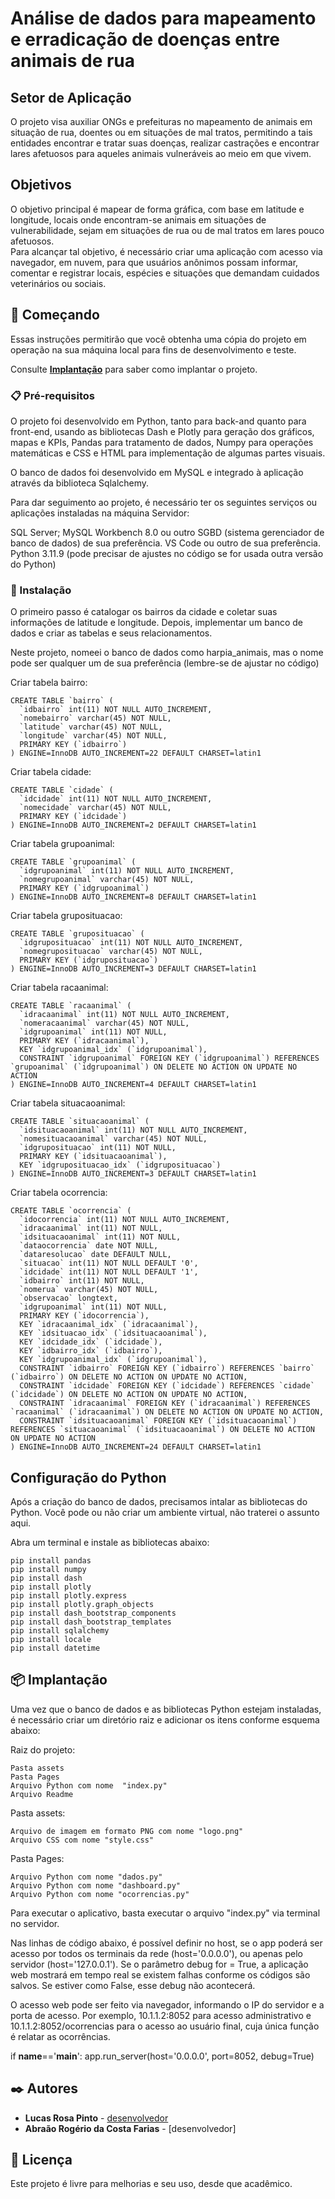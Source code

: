 # Análise de dados para mapeamento e erradicação de doenças entre animais de rua 

## Setor de Aplicação 
O projeto visa auxiliar ONGs e prefeituras no mapeamento de animais em situação de rua, 
doentes ou em situações de mal tratos, permitindo a tais entidades encontrar e tratar suas 
doenças, realizar castrações e encontrar lares afetuosos para aqueles animais vulneráveis 
ao meio em que vivem.  

## Objetivos 
O objetivo principal é mapear de forma gráfica, com base em latitude e longitude, locais 
onde encontram-se animais em situações de vulnerabilidade, sejam em situações de rua 
ou de mal tratos em lares pouco afetuosos.  
Para alcançar tal objetivo, é necessário criar uma aplicação com acesso via navegador, em 
nuvem, para que usuários anônimos possam informar, comentar e registrar locais, espécies 
e situações que demandam cuidados veterinários ou sociais.  




## 🚀 Começando

Essas instruções permitirão que você obtenha uma cópia do projeto em operação na sua máquina local para fins de desenvolvimento e teste.

Consulte **[Implantação](#-implanta%C3%A7%C3%A3o)** para saber como implantar o projeto.

### 📋 Pré-requisitos

O projeto foi desenvolvido em Python, tanto para back-and quanto para front-end, usando as bibliotecas Dash e Plotly para geração dos gráficos, mapas e KPIs, Pandas para tratamento de dados, Numpy para operações matemáticas e CSS e HTML para implementação de algumas partes visuais.

O banco de dados foi desenvolvido em MySQL e integrado à aplicação através da biblioteca Sqlalchemy.

Para dar seguimento ao projeto, é necessário ter os seguintes serviços ou aplicações instaladas na máquina Servidor:

SQL Server;
MySQL Workbench 8.0 ou outro SGBD (sistema gerenciador de banco de dados) de sua preferência. 
VS Code ou outro de sua preferência. 	
Python 3.11.9 (pode precisar de ajustes no código se for usada outra versão do Python)


### 🔧 Instalação

O primeiro passo é catalogar os bairros da cidade e coletar suas informações de latitude e longitude.
Depois, implementar um banco de dados e criar as tabelas e seus relacionamentos.

Neste projeto, nomeei o banco de dados como harpia_animais, mas o nome pode ser qualquer um de sua preferência (lembre-se de ajustar no código)

Criar tabela bairro:
```
CREATE TABLE `bairro` (
  `idbairro` int(11) NOT NULL AUTO_INCREMENT,
  `nomebairro` varchar(45) NOT NULL,
  `latitude` varchar(45) NOT NULL,
  `longitude` varchar(45) NOT NULL,
  PRIMARY KEY (`idbairro`)
) ENGINE=InnoDB AUTO_INCREMENT=22 DEFAULT CHARSET=latin1
```

Criar tabela cidade:
```
CREATE TABLE `cidade` (
  `idcidade` int(11) NOT NULL AUTO_INCREMENT,
  `nomecidade` varchar(45) NOT NULL,
  PRIMARY KEY (`idcidade`)
) ENGINE=InnoDB AUTO_INCREMENT=2 DEFAULT CHARSET=latin1
```

Criar tabela grupoanimal:
```
CREATE TABLE `grupoanimal` (
  `idgrupoanimal` int(11) NOT NULL AUTO_INCREMENT,
  `nomegrupoanimal` varchar(45) NOT NULL,
  PRIMARY KEY (`idgrupoanimal`)
) ENGINE=InnoDB AUTO_INCREMENT=8 DEFAULT CHARSET=latin1
```

Criar tabela gruposituacao:
```
CREATE TABLE `gruposituacao` (
  `idgruposituacao` int(11) NOT NULL AUTO_INCREMENT,
  `nomegruposituacao` varchar(45) NOT NULL,
  PRIMARY KEY (`idgruposituacao`)
) ENGINE=InnoDB AUTO_INCREMENT=3 DEFAULT CHARSET=latin1
```

Criar tabela racaanimal:
```
CREATE TABLE `racaanimal` (
  `idracaanimal` int(11) NOT NULL AUTO_INCREMENT,
  `nomeracaanimal` varchar(45) NOT NULL,
  `idgrupoanimal` int(11) NOT NULL,
  PRIMARY KEY (`idracaanimal`),
  KEY `idgrupoanimal_idx` (`idgrupoanimal`),
  CONSTRAINT `idgrupoanimal` FOREIGN KEY (`idgrupoanimal`) REFERENCES `grupoanimal` (`idgrupoanimal`) ON DELETE NO ACTION ON UPDATE NO ACTION
) ENGINE=InnoDB AUTO_INCREMENT=4 DEFAULT CHARSET=latin1
```

Criar tabela situacaoanimal:
```
CREATE TABLE `situacaoanimal` (
  `idsituacaoanimal` int(11) NOT NULL AUTO_INCREMENT,
  `nomesituacaoanimal` varchar(45) NOT NULL,
  `idgruposituacao` int(11) NOT NULL,
  PRIMARY KEY (`idsituacaoanimal`),
  KEY `idgruposituacao_idx` (`idgruposituacao`)
) ENGINE=InnoDB AUTO_INCREMENT=3 DEFAULT CHARSET=latin1
```

Criar tabela ocorrencia:
```
CREATE TABLE `ocorrencia` (
  `idocorrencia` int(11) NOT NULL AUTO_INCREMENT,
  `idracaanimal` int(11) NOT NULL,
  `idsituacaoanimal` int(11) NOT NULL,
  `dataocorrencia` date NOT NULL,
  `dataresolucao` date DEFAULT NULL,
  `situacao` int(11) NOT NULL DEFAULT '0',
  `idcidade` int(11) NOT NULL DEFAULT '1',
  `idbairro` int(11) NOT NULL,
  `nomerua` varchar(45) NOT NULL,
  `observacao` longtext,
  `idgrupoanimal` int(11) NOT NULL,
  PRIMARY KEY (`idocorrencia`),
  KEY `idracaanimal_idx` (`idracaanimal`),
  KEY `idsituacao_idx` (`idsituacaoanimal`),
  KEY `idcidade_idx` (`idcidade`),
  KEY `idbairro_idx` (`idbairro`),
  KEY `idgrupoanimal_idx` (`idgrupoanimal`),
  CONSTRAINT `idbairro` FOREIGN KEY (`idbairro`) REFERENCES `bairro` (`idbairro`) ON DELETE NO ACTION ON UPDATE NO ACTION,
  CONSTRAINT `idcidade` FOREIGN KEY (`idcidade`) REFERENCES `cidade` (`idcidade`) ON DELETE NO ACTION ON UPDATE NO ACTION,
  CONSTRAINT `idracaanimal` FOREIGN KEY (`idracaanimal`) REFERENCES `racaanimal` (`idracaanimal`) ON DELETE NO ACTION ON UPDATE NO ACTION,
  CONSTRAINT `idsituacaoanimal` FOREIGN KEY (`idsituacaoanimal`) REFERENCES `situacaoanimal` (`idsituacaoanimal`) ON DELETE NO ACTION ON UPDATE NO ACTION
) ENGINE=InnoDB AUTO_INCREMENT=24 DEFAULT CHARSET=latin1
```
## Configuração do Python

Após a criação do banco de dados, precisamos intalar as bibliotecas do Python. 
Você pode ou não criar um ambiente virtual, não traterei o assunto aqui. 

Abra um terminal e instale as bibliotecas abaixo:
```
pip install pandas
pip install numpy
pip install dash
pip install plotly
pip install plotly.express
pip install plotly.graph_objects
pip install dash_bootstrap_components
pip install dash_bootstrap_templates
pip install sqlalchemy
pip install locale
pip install datetime
```

## 📦 Implantação

Uma vez que o banco de dados e as bibliotecas Python estejam instaladas, é necessário criar um diretório raiz e adicionar os itens conforme esquema abaixo:

Raiz do projeto:
```
Pasta assets
Pasta Pages
Arquivo Python com nome  "index.py"
Arquivo Readme
```
Pasta assets:
```
Arquivo de imagem em formato PNG com nome "logo.png"
Arquivo CSS com nome "style.css"
```
Pasta Pages:
```
Arquivo Python com nome "dados.py" 
Arquivo Python com nome "dashboard.py" 
Arquivo Python com nome "ocorrencias.py" 
```
Para executar o aplicativo, basta executar o arquivo "index.py" via terminal no servidor. 

Nas linhas de código abaixo, é possível definir no host, se o app poderá ser acesso por todos os terminais da rede (host='0.0.0.0'), ou apenas pelo servidor (host='127.0.0.1').
Se o parâmetro debug for = True, a aplicação web mostrará em tempo real se existem falhas conforme os códigos são salvos. Se estiver como False, esse debug não acontecerá. 

O acesso web pode ser feito via navegador, informando o IP do servidor e a porta de acesso. Por exemplo, 10.1.1.2:8052 para acesso administrativo e 10.1.1.2:8052/ocorrencias para o acesso ao usuário final, cuja única função é relatar as ocorrências. 

if __name__=='__main__':
    app.run_server(host='0.0.0.0', port=8052, debug=True)    

## ✒️ Autores


* **Lucas Rosa Pinto** - [desenvolvedor](https://github.com/BenKefa)
* **Abraão Rogério da Costa Farias** - [desenvolvedor]

## 📄 Licença

Este projeto é livre para melhorias e seu uso, desde que acadêmico.
